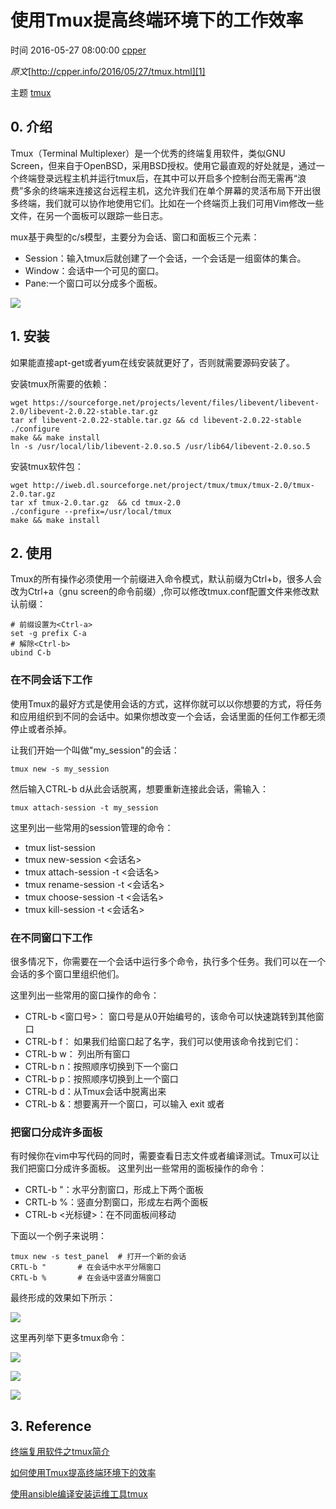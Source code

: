 # 使用Tmux提高终端环境下的工作效率

 时间 2016-05-27 08:00:00  [cpper][0]

_原文_[http://cpper.info/2016/05/27/tmux.html][1]

 主题 [tmux][2]

## 0. 介绍

Tmux（Terminal Multiplexer）是一个优秀的终端复用软件，类似GNU Screen，但来自于OpenBSD，采用BSD授权。使用它最直观的好处就是，通过一个终端登录远程主机并运行tmux后，在其中可以开启多个控制台而无需再“浪费”多余的终端来连接这台远程主机，这允许我们在单个屏幕的灵活布局下开出很多终端，我们就可以协作地使用它们。比如在一个终端页上我们可用Vim修改一些文件，在另一个面板可以跟踪一些日志。

mux基于典型的c/s模型，主要分为会话、窗口和面板三个元素：

* Session：输入tmux后就创建了一个会话，一个会话是一组窗体的集合。
* Window：会话中一个可见的窗口。
* Pane:一个窗口可以分成多个面板。

![][3]

## 1. 安装

如果能直接apt-get或者yum在线安装就更好了，否则就需要源码安装了。

安装tmux所需要的依赖：

    wget https://sourceforge.net/projects/levent/files/libevent/libevent-2.0/libevent-2.0.22-stable.tar.gz
    tar xf libevent-2.0.22-stable.tar.gz && cd libevent-2.0.22-stable
    ./configure
    make && make install
    ln -s /usr/local/lib/libevent-2.0.so.5 /usr/lib64/libevent-2.0.so.5
    

安装tmux软件包：

    wget http://iweb.dl.sourceforge.net/project/tmux/tmux/tmux-2.0/tmux-2.0.tar.gz
    tar xf tmux-2.0.tar.gz  && cd tmux-2.0
    ./configure --prefix=/usr/local/tmux
    make && make install
    

## 2. 使用

Tmux的所有操作必须使用一个前缀进入命令模式，默认前缀为Ctrl+b，很多人会改为Ctrl+a（gnu screen的命令前缀）,你可以修改tmux.conf配置文件来修改默认前缀：

    # 前缀设置为<Ctrl-a>
    set -g prefix C-a
    # 解除<Ctrl-b>
    ubind C-b
    

### 在不同会话下工作

使用Tmux的最好方式是使用会话的方式，这样你就可以以你想要的方式，将任务和应用组织到不同的会话中。如果你想改变一个会话，会话里面的任何工作都无须停止或者杀掉。

让我们开始一个叫做"my_session"的会话：

    tmux new -s my_session
    

然后输入CTRL-b d从此会话脱离，想要重新连接此会话，需输入：

    tmux attach-session -t my_session
    

这里列出一些常用的session管理的命令：

* tmux list-session
* tmux new-session <会话名>
* tmux attach-session -t <会话名>
* tmux rename-session -t <会话名>
* tmux choose-session -t <会话名>
* tmux kill-session -t <会话名>

### 在不同窗口下工作

很多情况下，你需要在一个会话中运行多个命令，执行多个任务。我们可以在一个会话的多个窗口里组织他们。

这里列出一些常用的窗口操作的命令：

* CTRL-b <窗口号>： 窗口号是从0开始编号的，该命令可以快速跳转到其他窗口
* CTRL-b f： 如果我们给窗口起了名字，我们可以使用该命令找到它们：
* CTRL-b w： 列出所有窗口
* CTRL-b n：按照顺序切换到下一个窗口
* CTRL-b p：按照顺序切换到上一个窗口
* CTRL-b d：从Tmux会话中脱离出来
* CTRL-b &：想要离开一个窗口，可以输入 exit 或者

### 把窗口分成许多面板

有时候你在vim中写代码的同时，需要查看日志文件或者编译测试。Tmux可以让我们把窗口分成许多面板。 这里列出一些常用的面板操作的命令：

* CRTL-b "：水平分割窗口，形成上下两个面板
* CRTL-b %：竖直分割窗口，形成左右两个面板
* CTRL-b <光标键>：在不同面板间移动

下面以一个例子来说明：

    tmux new -s test_panel  # 打开一个新的会话
    CRTL-b "       # 在会话中水平分隔窗口
    CRTL-b %       # 在会话中竖直分隔窗口
    

最终形成的效果如下所示：

![][4]

这里再列举下更多tmux命令：

![][5]

![][6]

![][7]

## 3. Reference

[终端复用软件之tmux简介][8]

[如何使用Tmux提高终端环境下的效率][9]

[使用ansible编译安装运维工具tmux][10]

[0]: /sites/fUvyiim
[1]: http://cpper.info/2016/05/27/tmux.html?utm_source=tuicool&utm_medium=referral
[2]: /topics/11200054
[3]: http://i.imgur.com/d0kzqmV.jpg
[4]: http://i.imgur.com/xX61bQ4.png
[5]: http://i.imgur.com/dafc83w.png
[6]: http://i.imgur.com/p3742Ci.png
[7]: http://i.imgur.com/w4cNQkk.png
[8]: http://www.ezlippi.com//blog/2016/01/tmux-guide.html
[9]: https://linux.cn/article-3952-1.html
[10]: http://www.cnblogs.com/tae44/p/4816414.html